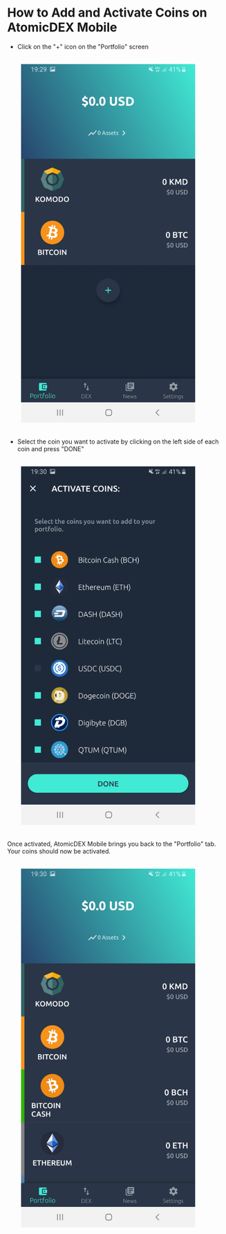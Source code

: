 # How to Add and Activate Coins on AtomicDEX Mobile

- Click on the "+" icon on the "Portfolio" screen

<div style="margin: 2rem; text-align: center; width: 80%">

<img src="/how-to-add/how-to-add-01.jpg">

</div>

- Select the coin you want to activate by clicking on the left side of each coin and press "DONE"

<div style="margin: 2rem; text-align: center; width: 80%">

<img src="/how-to-add/how-to-add-02.jpg">

</div>

Once activated, AtomicDEX Mobile brings you back to the "Portfolio" tab. Your coins should now be activated.

<div style="margin: 2rem; text-align: center; width: 80%">

<img src="/how-to-add/how-to-add-03.jpg">

</div>

